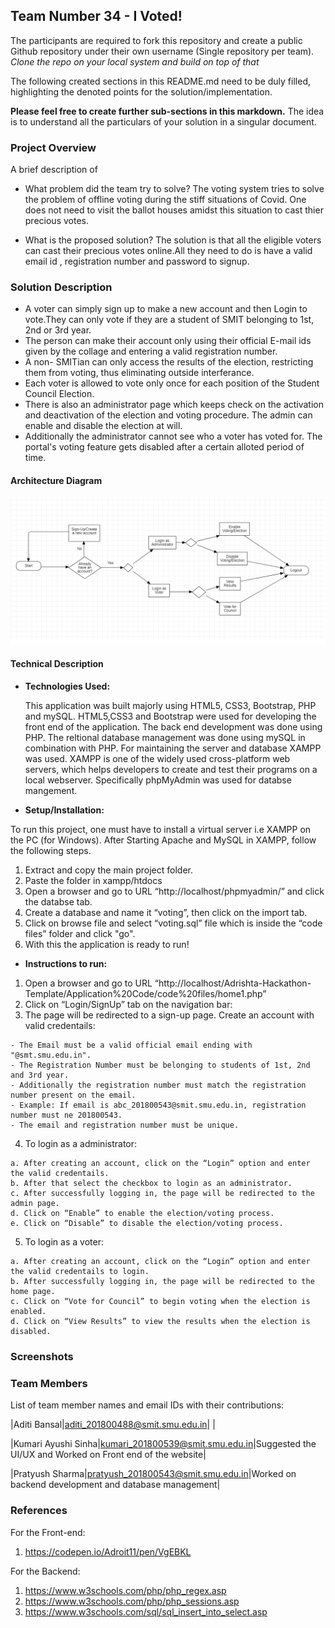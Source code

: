 ## Team Number 34 - I Voted!

The participants are required to fork this repository and create a public Github repository under their own username (Single repository per team). _Clone the repo on your local system and build on top of that_

The following created sections in this README.md need to be duly filled, highlighting the denoted points for the solution/implementation.

**Please feel free to create further sub-sections in this markdown.** The idea is to understand all the particulars of your solution in a singular document.

### Project Overview

A brief description of

- What problem did the team try to solve?
  The voting system tries to solve the problem of offline voting during the stiff situations of Covid. One does not
  need to visit the ballot houses amidst this situation to cast thier precious votes.

- What is the proposed solution?
  The solution is that all the eligible voters can cast their precious votes online.All they need to do is have a valid email id , registration number and password to signup. 
  
### Solution Description

 - A voter can simply sign up to make a new account and then Login to vote.They can only vote if they are a student of SMIT belonging to 1st, 2nd or 3rd year. 
 - The person can make their account only using their official E-mail ids given by the collage and entering a valid registration number.
 - A non- SMITian can only access the results of the election, restricting them from voting, thus eliminating outside interferance.
 - Each voter is allowed to vote only once for each position of the Student Council Election.
 - There is also an administrator page which keeps check on the activation and deactivation of the election and voting procedure. The admin can enable and disable the election at will. 
 - Additionally the administrator cannot see who a voter has voted for. The portal's voting feature gets disabled after a certain alloted period of time.


#### Architecture Diagram

![Flow Chart](screenshots/flowchart.png?raw=true "Flow-Chart")

#### Technical Description

- **Technologies Used:**
  
  This application was built majorly using HTML5, CSS3, Bootstrap, PHP and mySQL. HTML5,CSS3 and Bootstrap were used for developing the front end of the application. The back end development was done using PHP. The reltional database management was done using mySQL in combination with PHP. 
  For maintaining the server and database XAMPP was used. XAMPP is one of the widely used cross-platform web servers, which helps developers to create and test their programs on a local webserver. Specifically phpMyAdmin was used for databse mangement.
  
 - **Setup/Installation:**
  
  To run this project, one must have to install a virtual server i.e XAMPP on the PC (for Windows). After Starting Apache and MySQL in XAMPP, follow the following steps.
  1. Extract and copy the main project folder.
  2. Paste the folder in xampp/htdocs
  3. Open a browser and go to URL “http://localhost/phpmyadmin/” and click the databse tab.
  4. Create a database and name it “voting”, then click on the import tab.
  5. Click on browse file and select “voting.sql” file which is inside the “code files” folder and click "go".
  6. With this the application is ready to run!
  
 - **Instructions to run:**
  1. Open a browser and go to URL “http://localhost/Adrishta-Hackathon-Template/Application%20Code/code%20files/home1.php”
  2. Click on “Login/SignUp” tab on the navigation bar:
  3. The page will be redirected to a sign-up page. Create an account with valid credentails:
  
    - The Email must be a valid official email ending with "@smt.smu.edu.in".
    - The Registration Number must be belonging to students of 1st, 2nd and 3rd year. 
    - Additionally the registration number must match the registration number present on the email.
    - Example: If email is abc_201800543@smit.smu.edu.in, registration number must ne 201800543.
    - The email and registration number must be unique.
 
  4. To login as a administrator:
  
    a. After creating an account, click on the “Login” option and enter the valid credentails. 
    b. After that select the checkbox to login as an administrator.
    c. After successfully logging in, the page will be redirected to the admin page.
    d. Click on “Enable” to enable the election/voting process.
    e. Click on “Disable” to disable the election/voting process.
     
  5. To login as a voter:
  
    a. After creating an account, click on the “Login” option and enter the valid credentails to login.
    b. After successfully logging in, the page will be redirected to the home page.
    c. Click on “Vote for Council” to begin voting when the election is enabled.
    d. Click on “View Results” to view the results when the election is disabled.
  

### Screenshots


### Team Members

List of team member names and email IDs with their contributions:


|Aditi Bansal|aditi_201800488@smit.smu.edu.in| |

|Kumari Ayushi Sinha|kumari_201800539@smit.smu.edu.in|Suggested the UI/UX and Worked on Front end of the website|

|Pratyush Sharma|pratyush_201800543@smit.smu.edu.in|Worked on backend development and database management|

### References

For the Front-end:
1. https://codepen.io/Adroit11/pen/VgEBKL

For the Backend:
1. https://www.w3schools.com/php/php_regex.asp
2. https://www.w3schools.com/php/php_sessions.asp
3. https://www.w3schools.com/sql/sql_insert_into_select.asp
